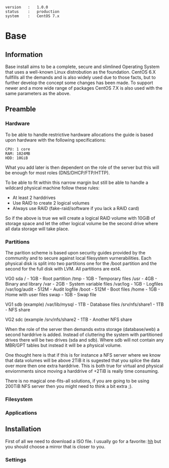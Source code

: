     version   :   1.0.0
    status    :   production
    system    :   CentOS 7.x

# Base #

## Information ##
Base install aims to be a complete, secure and slimlined Operating System
that uses a well-known Linux distrobution as the foundation. CentOS 6.X 
fullfills all the demands and is also widely used due to those facts, but
to further develop the concept some changes has been made. To support newer
and a more wide range of packages CentOS 7.X is also used with the same
parameters as the above.

## Preamble ##
### Hardware ###
To be able to handle restrictive hardware allocations the guide is based upon
hardware with the following specifications:

    CPU: 1 core
    RAM: 1024MB
    HDD: 10GiB

What you add later is then dependent on the role of the server but this will
be enough for most roles (DNS/DHCP/FTP/HTTP).

To be able to fit within this narrow margin but still be able to handle a 
wildcard physical machine follow these rules:

 * At least 2 harddrives
 * Use RAID to create 2 logical volumes
 * Always use RAID (fake-raid/software if you lack a RAID card)

So if the above is true we will create a logical RAID volume with 10GiB of 
storage space and let the other logical volume be the second drive where all
data storage will take place.

### Partitions ###
The parition scheme is based upon security guides provided by the community
and to secure against local filesystem vurnerabilities. Each physical disk
is split into two partitions one for the /boot partition and the second for
the full disk with LVM. All partitions are ext4.

VG0 sda
    /               - 1GB  - Root partition
    /tmp            - 1GB  - Temporary files
    /usr            - 4GB  - Binary and library
    /var            - 2GB  - System variable files
    /var/log        - 1GB  - Logfiles
    /var/log/audit  - 512M - Audit logfile
    /boot           - 512M - Boot files
    /home           - 1GB  - Home with user files
    swap            - 1GB  - Swap file
    
VG1 sdb (example)
    /var/lib/mysql  - 1TB  - Database files
    /srv/nfs/share1 - 1TB  - NFS share
    
VG2 sdc (example
    /srv/nfs/share2 - 1TB  - Another NFS share

When the role of the server then demands extra storage (database/web) a second
harddrive is added. Instead of cluttering the system with partitioned drives
there will be two drives (sda and sdb). Where sdb will not contain any MBR/GPT
tables but instead it will be a physical volume. 

One thought here is that if this is for instance a NFS server where we know 
that data volumes will be above 2TiB it is sugested that you splice the data
over more then one extra harddrive. This is both true for virtual and physical
enviornments since moving a harddrive of +2TiB is really time consuming.

There is no magical one-fits-all solutions, if you are going to be using 200TiB
NFS server then you might need to think a bit extra ;).

### Filesystem ###

### Applications ###

## Installation ##
First of all we need to download a ISO file. I usually go for a favorite: 
[hh](http://mirror.hh.se) but you should choose a mirror that is closer to you.

### Settings ###

